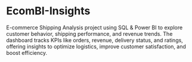 # EcomBI-Insights
E-commerce Shipping Analysis project using SQL &amp; Power BI to explore customer behavior, shipping performance, and revenue trends. The dashboard tracks KPIs like orders, revenue, delivery status, and ratings, offering insights to optimize logistics, improve customer satisfaction, and boost efficiency.
